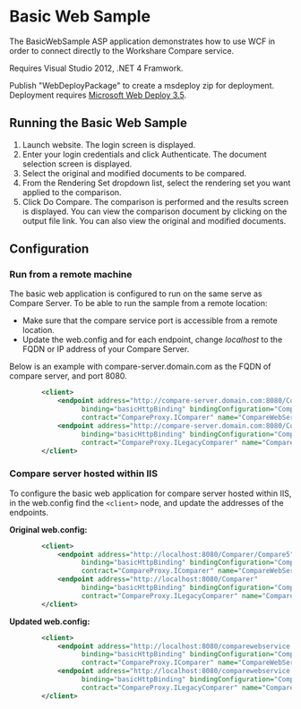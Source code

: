 Basic Web Sample
====================

The BasicWebSample ASP application demonstrates how to use WCF in order to connect directly to the Workshare Compare service.

Requires Visual Studio 2012, .NET 4 Framwork. 

Publish "WebDeployPackage" to create a msdeploy zip for deployment. Deployment requires [Microsoft Web Deploy 3.5](http://www.iis.net/downloads/microsoft/web-deploy).


Running the Basic Web Sample
-------------------------------

1.	Launch website. The login screen is displayed.
2.	Enter your login credentials and click Authenticate. The document selection screen is displayed.
3.	Select the original and modified documents to be compared.
4.	From the Rendering Set dropdown list, select the rendering set you want applied to the comparison. 
5.	Click Do Compare. The comparison is performed and the results screen is displayed. You can view the comparison document by clicking on the output file link. You can also view the original and modified documents.


Configuration
---------------

### Run from a remote machine

The basic web application is configured to run on the same serve as Compare Server. To be able to run 
the sample from a remote location:

- Make sure that the compare service port is accessible from a remote location.
- Update the web.config and for each endpoint, change *localhost* to the FQDN or IP address of your Compare Server.

Below is an example with compare-server.domain.com  as the FQDN of compare server, and port 8080.	
		
```xml
		<client>
			<endpoint address="http://compare-server.domain.com:8080/Comparer/Compare5"
				  binding="basicHttpBinding" bindingConfiguration="Compare5WebService"
				  contract="CompareProxy.IComparer" name="CompareWebServiceWCF" />
			<endpoint address="http://compare-server.domain.com:8080/Comparer"
				  binding="basicHttpBinding" bindingConfiguration="CompareWebServiceSoap"
				  contract="CompareProxy.ILegacyComparer" name="CompareWebServiceSoap" />
		</client>

```  



### Compare server hosted within IIS

To configure the basic web application for compare server hosted within IIS, in the web.config find the `<client>` node, and update the addresses of the endpoints.
 
**Original web.config:**

```xml
		<client>
			<endpoint address="http://localhost:8080/Comparer/Compare5"
				  binding="basicHttpBinding" bindingConfiguration="Compare5WebService"
				  contract="CompareProxy.IComparer" name="CompareWebServiceWCF" />
			<endpoint address="http://localhost:8080/Comparer"
				  binding="basicHttpBinding" bindingConfiguration="CompareWebServiceSoap"
				  contract="CompareProxy.ILegacyComparer" name="CompareWebServiceSoap" />
		</client>

```  
 
**Updated web.config:**


```xml
		<client>
			<endpoint address="http://localhost:8080/comparewebservice.svc/Compare5"
				  binding="basicHttpBinding" bindingConfiguration="Compare5WebService"
				  contract="CompareProxy.IComparer" name="CompareWebServiceWCF" />
			<endpoint address="http://localhost:8080/comparewebservice.svc"
				  binding="basicHttpBinding" bindingConfiguration="CompareWebServiceSoap"
				  contract="CompareProxy.ILegacyComparer" name="CompareWebServiceSoap" />
		</client>
  
```
